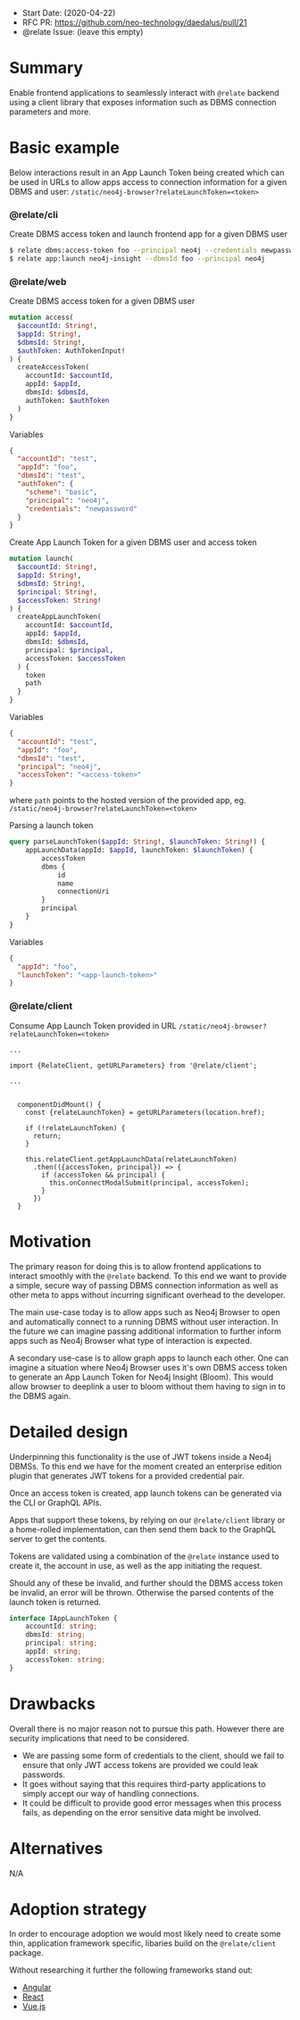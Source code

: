 - Start Date: (2020-04-22)
- RFC PR: https://github.com/neo-technology/daedalus/pull/21
- @relate Issue: (leave this empty)

# Summary
Enable frontend applications to seamlessly interact with `@relate` backend using a client library that exposes information such as DBMS connection parameters and more.

# Basic example
Below interactions result in an App Launch Token being created which can be used in URLs to allow apps access to connection information for a given DBMS and user: `/static/neo4j-browser?relateLaunchToken=<token>`

### @relate/cli
Create DBMS access token and launch frontend app for a given DBMS user
```bash
$ relate dbms:access-token foo --principal neo4j --credentials newpassword
$ relate app:launch neo4j-insight --dbmsId foo --principal neo4j
```

### @relate/web
Create DBMS access token for a given DBMS user
```GraphQL
mutation access(
  $accountId: String!,
  $appId: String!,
  $dbmsId: String!,
  $authToken: AuthTokenInput!
) {
  createAccessToken(
    accountId: $accountId,
    appId: $appId,
    dbmsId: $dbmsId,
    authToken: $authToken
  ) 
}
```
Variables
```JSON
{
  "accountId": "test",
  "appId": "foo",
  "dbmsId": "test",
  "authToken": {
    "scheme": "basic",
    "principal": "neo4j",
    "credentials": "newpassword"
  }
}
```

Create App Launch Token for a given DBMS user and access token
```GraphQL
mutation launch(
  $accountId: String!,
  $appId: String!,
  $dbmsId: String!,
  $principal: String!,
  $accessToken: String!
) {
  createAppLaunchToken(
    accountId: $accountId,
    appId: $appId,
    dbmsId: $dbmsId,
    principal: $principal,
    accessToken: $accessToken
  ) {
    token
    path
  } 
}
```
Variables
```JSON
{
  "accountId": "test",
  "appId": "foo",
  "dbmsId": "test",
  "principal": "neo4j",
  "accessToken": "<access-token>"
}
```
where `path` points to the hosted version of the provided app, eg. `/static/neo4j-browser?relateLaunchToken=<token>`

Parsing a launch token
```GraphQL
query parseLaunchToken($appId: String!, $launchToken: String!) {
    appLaunchData(appId: $appId, launchToken: $launchToken) {
        accessToken
        dbms {
            id
            name
            connectionUri
        }
        principal
    }
}
```
Variables
```JSON
{
  "appId": "foo",
  "launchToken": "<app-launch-token>"
}
```


### @relate/client
Consume App Launch Token provided in URL `/static/neo4j-browser?relateLaunchToken=<token>`
```JSX
...

import {RelateClient, getURLParameters} from '@relate/client';

...


  componentDidMount() {
    const {relateLaunchToken} = getURLParameters(location.href);

    if (!relateLaunchToken) {
      return;
    }

    this.relateClient.getAppLaunchData(relateLaunchToken)
      .then(({accessToken, principal}) => {
        if (accessToken && principal) {
          this.onConnectModalSubmit(principal, accessToken);
        }
      })
  }

```

# Motivation
The primary reason for doing this is to allow frontend applications to interact smoothly with the `@relate` backend. To this end we want to provide a simple, secure way of passing DBMS connection information as well as other meta to apps without incurring significant overhead to the developer.

The main use-case today is to allow apps such as Neo4j Browser to open and automatically connect to a running DBMS without user interaction. In the future we can imagine passing additional information to further inform apps such as Neo4j Browser what type of interaction is expected.

A secondary use-case is to allow graph apps to launch each other. One can imagine a situation where Neo4j Browser uses it's own DBMS access token to generate an App Launch Token for Neo4j Insight (Bloom). This would allow browser to deeplink a user to bloom without them having to sign in to the DBMS again.

# Detailed design
Underpinning this functionality is the use of JWT tokens inside a Neo4j DBMSs. To this end we have for the moment created an enterprise edition plugin that generates JWT tokens for a provided credential pair.

Once an access token is created, app launch tokens can be generated via the CLI or GraphQL APIs.

Apps that support these tokens, by relying on our `@relate/client` library or a home-rolled implementation, can then send them back to the GraphQL server to get the contents.

Tokens are validated using a combination of the `@relate` instance used to create it, the account in use, as well as the app initiating the request.

Should any of these be invalid, and further should the DBMS access token be invalid, an error will be thrown. Otherwise the parsed contents of the launch token is returned.

```TypeScript
interface IAppLaunchToken {
    accountId: string;
    dbmsId: string;
    principal: string;
    appId: string;
    accessToken: string;
}
```

# Drawbacks
Overall there is no major reason not to pursue this path. However there are security implications that need to be considered.

- We are passing some form of credentials to the client, should we fail to ensure that only JWT access tokens are provided we could leak passwords.
- It goes without saying that this requires third-party applications to simply accept our way of handling connections.
- It could be difficult to provide good error messages when this process fails, as depending on the error sensitive data might be involved.

# Alternatives
N/A

# Adoption strategy
In order to encourage adoption we would most likely need to create some thin, application framework specific, libaries build on the `@relate/client` package.

Without researching it further the following frameworks stand out:
- [Angular](https://angular.io/)
- [React](https://reactjs.org/)
- [Vue.js](https://vuejs.org/)
